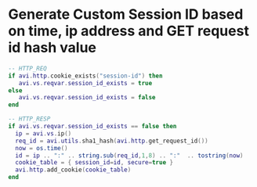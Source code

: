# Generate Custom Session ID based on time, ip address and GET request id hash value

```lua
-- HTTP_REQ
if avi.http.cookie_exists("session-id") then
   avi.vs.reqvar.session_id_exists = true
else
   avi.vs.reqvar.session_id_exists = false
end

-- HTTP_RESP
if avi.vs.reqvar.session_id_exists == false then
  ip = avi.vs.ip()
  req_id = avi.utils.sha1_hash(avi.http.get_request_id())
  now = os.time()
  id = ip .. ":" .. string.sub(req_id,1,8) .. ":"  .. tostring(now)
  cookie_table = { session_id=id, secure=true }
  avi.http.add_cookie(cookie_table)
end
```
